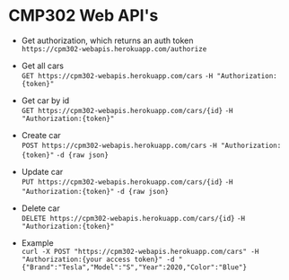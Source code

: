 # CMP302 Web API's

* Get authorization, which returns an auth token <br>
`https://cpm302-webapis.herokuapp.com/authorize`

* Get all cars <br>
`GET https://cpm302-webapis.herokuapp.com/cars` `-H "Authorization:{token}"`

* Get car by id <br>
`GET https://cpm302-webapis.herokuapp.com/cars/{id}` `-H "Authorization:{token}"`

* Create car <br>
`POST https://cpm302-webapis.herokuapp.com/cars` `-H "Authorization:{token}"` `-d {raw json}`

* Update car <br>
`PUT https://cpm302-webapis.herokuapp.com/cars/{id}` `-H "Authorization:{token}"` `-d {raw json}`

* Delete car <br>
`DELETE https://cpm302-webapis.herokuapp.com/cars/{id}` `-H "Authorization:{token}"`

* Example <br>
`curl -X POST "https://cpm302-webapis.herokuapp.com/cars" -H "Authorization:{your access token}" -d "{"Brand":"Tesla","Model":"S","Year":2020,"Color":"Blue"}`

